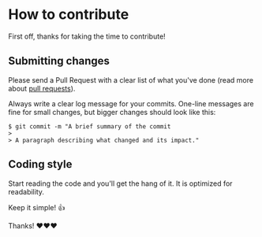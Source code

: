 # How to contribute

First off, thanks for taking the time to contribute!

## Submitting changes

Please send a Pull Request with a clear list of what you've done (read more about [pull requests](http://help.github.com/pull-requests/)).

Always write a clear log message for your commits. One-line messages are fine for small changes, but bigger changes should look like this:

    $ git commit -m "A brief summary of the commit
    > 
    > A paragraph describing what changed and its impact."


## Coding style

Start reading the code and you'll get the hang of it. It is optimized for readability.

Keep it simple! 👍

Thanks! ❤️❤️❤️